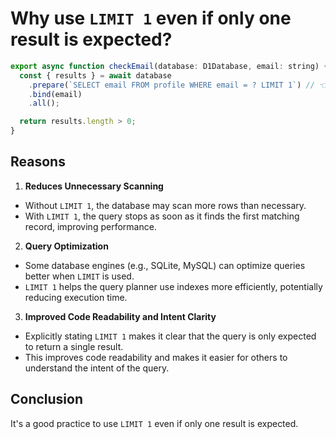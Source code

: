 # Why use `LIMIT 1` even if only one result is expected?

```js
export async function checkEmail(database: D1Database, email: string) {
  const { results } = await database
    .prepare(`SELECT email FROM profile WHERE email = ? LIMIT 1`) // 👈
    .bind(email)
    .all();

  return results.length > 0;
}
```

## Reasons

1. **Reduces Unnecessary Scanning**
  - Without `LIMIT 1`, the database may scan more rows than necessary.
  - With `LIMIT 1`, the query stops as soon as it finds the first matching record, improving performance.
2. **Query Optimization**
  - Some database engines (e.g., SQLite, MySQL) can optimize queries better when `LIMIT` is used.
  - `LIMIT 1` helps the query planner use indexes more efficiently, potentially reducing execution time.
3. **Improved Code Readability and Intent Clarity**
  - Explicitly stating `LIMIT 1` makes it clear that the query is only expected to return a single result.
  - This improves code readability and makes it easier for others to understand the intent of the query.

## Conclusion

It's a good practice to use `LIMIT 1` even if only one result is expected.
